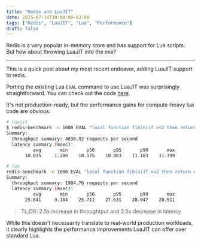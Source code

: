 ```yaml
---
title: "Redis and LuaJIT"
date: 2025-07-14T18:00:00-03:00
tags: ["Redis", "LuaJIT", "Lua", "Performance"]
draft: false
---
```


Redis is a very popular in-memory store and has support for Lua scripts. But how about throwing LuaJIT into the mix?

<!--more-->

---

This is a quick post about my most recent endeavor, adding LuaJIT support to redis.

Porting the existing Lua `EVAL` command to use LuaJIT was surprisingly straightforward. You can check out the code [here](https://github.com/redis/redis/compare/unstable...mauri870:redis:luajit).

It's not production-ready, but the performance gains for compute-heavy lua code are obvious:

```bash
# luajit
$ redis-benchmark -n 1000 EVAL "local function fib(n)if n<2 then return n end return fib(n-1)+fib(n-2)end return fib(20)" 0
Summary:
  throughput summary: 4830.92 requests per second
  latency summary (msec):
          avg       min       p50       p95       p99       max
       10.035     1.280    10.175    10.903    11.183    11.399

# lua
redis-benchmark -n 1000 EVAL "local function fib(n)if n<2 then return n end return fib(n-1)+fib(n-2)end return fib(20)"
Summary:
  throughput summary: 1904.76 requests per second
  latency summary (msec):
          avg       min       p50       p95       p99       max
       25.841     3.184    25.711    27.631    28.047    28.511
```

> TL;DR: 2.5x increase in throughtput and 2.5x decrease in latency

While this doesn't necessarily translate to real-world production workloads, it clearly highlights the performance improvements LuaJIT can offer over standard Lua.
